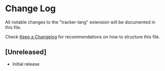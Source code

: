 # Change Log

All notable changes to the "tracker-lang" extension will be documented in this file.

Check [Keep a Changelog](http://keepachangelog.com/) for recommendations on how to structure this file.

## [Unreleased]

- Initial release